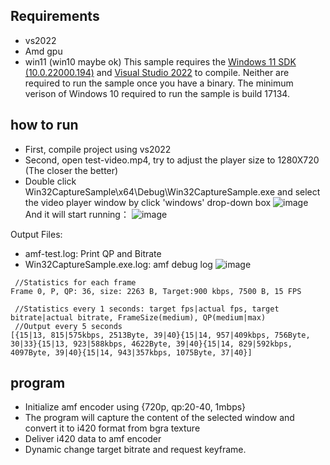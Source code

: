 ## Requirements
* vs2022
* Amd gpu
* win11 (win10 maybe ok)
This sample requires the [Windows 11 SDK (10.0.22000.194)](https://developer.microsoft.com/en-us/windows/downloads/sdk-archive/) and [Visual Studio 2022](https://visualstudio.microsoft.com/vs/) to compile. Neither are required to run the sample once you have a binary. The minimum verison of Windows 10 required to run the sample is build 17134.

## how to run
* First, compile project using vs2022
* Second, open test-video.mp4, try to adjust the player size to 1280X720 (The closer the better)
* Double click Win32CaptureSample\x64\Debug\Win32CaptureSample.exe and select the video player window by click 'windows' drop-down box
![image](https://github.com/user-attachments/assets/9a159a93-e60a-4076-a735-11ed2a4fb0a6)
And it will start running：
![image](https://github.com/user-attachments/assets/46a42aec-d68c-41d5-b3a3-14de36017859)


Output Files:
* amf-test.log: Print QP and Bitrate
* Win32CaptureSample.exe.log: amf debug log
 ![image](https://github.com/user-attachments/assets/57ffbde9-7664-4af3-afb6-9d3286fa07cf)

```shell
 //Statistics for each frame
Frame 0, P, QP: 36, size: 2263 B, Target:900 kbps, 7500 B, 15 FPS 

 //Statistics every 1 seconds: target fps|actual fps, target bitrate|actual bitrate, FrameSize(medium), QP(medium|max)
 //Output every 5 seconds 
[{15|13, 815|575kbps, 2513Byte, 39|40}{15|14, 957|409kbps, 756Byte, 30|33}{15|13, 923|588kbps, 4622Byte, 39|40}{15|14, 829|592kbps, 4097Byte, 39|40}{15|14, 943|357kbps, 1075Byte, 37|40}]
```
## program
* Initialize amf encoder using {720p, qp:20-40, 1mbps}
* The program will capture the content of the selected window and convert it to i420 format from bgra texture
* Deliver i420 data to amf encoder
* Dynamic change target bitrate and request keyframe.

